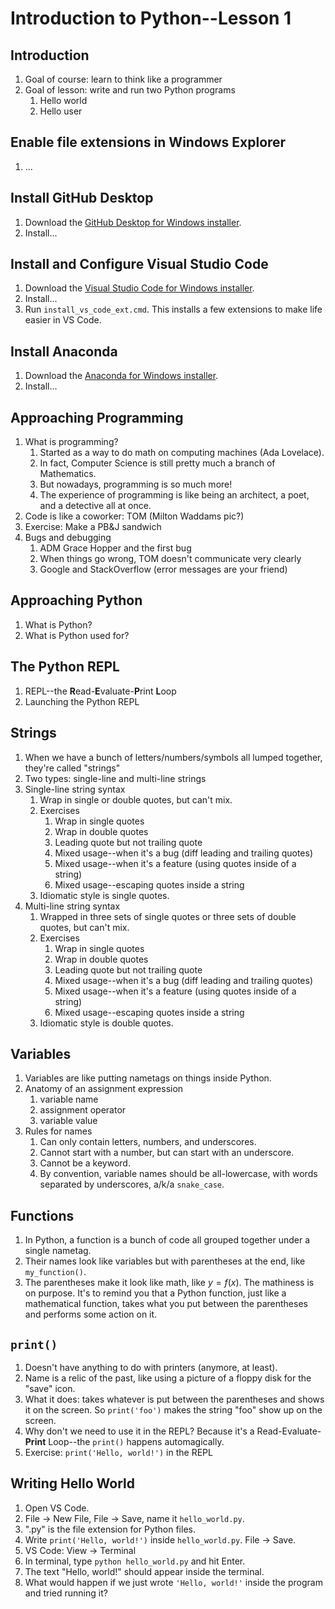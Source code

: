 # Introduction to Python--Lesson 1

## Introduction

1. Goal of course: learn to think like a programmer
2. Goal of lesson: write and run two Python programs
   1. Hello world
   2. Hello user

## Enable file extensions in Windows Explorer

1. ...

## Install GitHub Desktop

1. Download the [GitHub Desktop for Windows installer](https://central.github.com/deployments/desktop/desktop/latest/win32).
2. Install...

## Install and Configure Visual Studio Code

1. Download the [Visual Studio Code for Windows installer](https://aka.ms/win32-x64-user-stable).
2. Install...
3. Run `install_vs_code_ext.cmd`. This installs a few extensions to make life easier in VS Code.

## Install Anaconda

1. Download the [Anaconda for Windows installer](https://repo.anaconda.com/archive/Anaconda3-2020.02-Windows-x86_64.exe).
2. Install...

## Approaching Programming

1. What is programming?
   1. Started as a way to do math on computing machines (Ada Lovelace).
   2. In fact, Computer Science is still pretty much a branch of Mathematics.
   3. But nowadays, programming is so much more!
   4. The experience of programming is like being an architect, a poet, and a detective all at once.
2. Code is like a coworker: TOM (Milton Waddams pic?)
3. Exercise: Make a PB&J sandwich
4. Bugs and debugging
   1. ADM Grace Hopper and the first bug
   2. When things go wrong, TOM doesn't communicate very clearly
   3. Google and StackOverflow (error messages are your friend)

## Approaching Python

1. What is Python?
2. What is Python used for?

## The Python REPL

1. REPL--the **R**ead-**E**valuate-**P**rint **L**oop
2. Launching the Python REPL

## Strings

1. When we have a bunch of letters/numbers/symbols all lumped together, they're called "strings"
2. Two types: single-line and multi-line strings
3. Single-line string syntax
   1. Wrap in single or double quotes, but can't mix.
   2. Exercises
      1. Wrap in single quotes
      2. Wrap in double quotes
      3. Leading quote but not trailing quote
      4. Mixed usage--when it's a bug (diff leading and trailing quotes)
      5. Mixed usage--when it's a feature (using quotes inside of a string)
      6. Mixed usage--escaping quotes inside a string
   3. Idiomatic style is single quotes.
4. Multi-line string syntax
   1. Wrapped in three sets of single quotes or three sets of double quotes, but can't mix.
   2. Exercises
      1. Wrap in single quotes
      2. Wrap in double quotes
      3. Leading quote but not trailing quote
      4. Mixed usage--when it's a bug (diff leading and trailing quotes)
      5. Mixed usage--when it's a feature (using quotes inside of a string)
      6. Mixed usage--escaping quotes inside a string
   3. Idiomatic style is double quotes.

## Variables

1. Variables are like putting nametags on things inside Python.
2. Anatomy of an assignment expression
   1. variable name
   2. assignment operator
   3. variable value
3. Rules for names
   1. Can only contain letters, numbers, and underscores.
   2. Cannot start with a number, but can start with an underscore.
   3. Cannot be a keyword.
   4. By convention, variable names should be all-lowercase, with words separated by underscores, a/k/a `snake_case`.

## Functions

1. In Python, a function is a bunch of code all grouped together under a single nametag.
2. Their names look like variables but with parentheses at the end, like `my_function()`.
3. The parentheses make it look like math, like $y = f(x)$. The mathiness is on purpose. It's to remind you that a Python function, just like a mathematical function, takes what you put between the parentheses and performs some action on it.

## `print()`

1. Doesn't have anything to do with printers (anymore, at least).
2. Name is a relic of the past, like using a picture of a floppy disk for the "save" icon.
3. What it does: takes whatever is put between the parentheses and shows it on the screen. So `print('foo')` makes the string "foo" show up on the screen.
4. Why don't we need to use it in the REPL? Because it's a Read-Evaluate-**Print** Loop--the `print()` happens automagically.
5. Exercise: `print('Hello, world!')` in the REPL

## Writing Hello World

1. Open VS Code.
2. File -> New File, File -> Save, name it `hello_world.py`.
3. ".py" is the file extension for Python files.
4. Write `print('Hello, world!')` inside `hello_world.py`. File -> Save.
5. VS Code: View -> Terminal
6. In terminal, type `python hello_world.py` and hit Enter.
7. The text "Hello, world!" should appear inside the terminal.
8. What would happen if we just wrote `'Hello, world!'` inside the program and tried running it?

